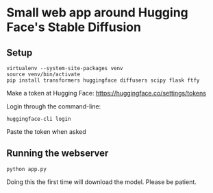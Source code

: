 # Small web app around Hugging Face's Stable Diffusion

## Setup

```
virtualenv --system-site-packages venv
source venv/bin/activate
pip install transformers huggingface diffusers scipy flask ftfy
```

Make a token at Hugging Face: https://huggingface.co/settings/tokens

Login through the command-line:

```
huggingface-cli login
```

Paste the token when asked

## Running the webserver

```
python app.py
```

Doing this the first time will download the model. Please be patient.

